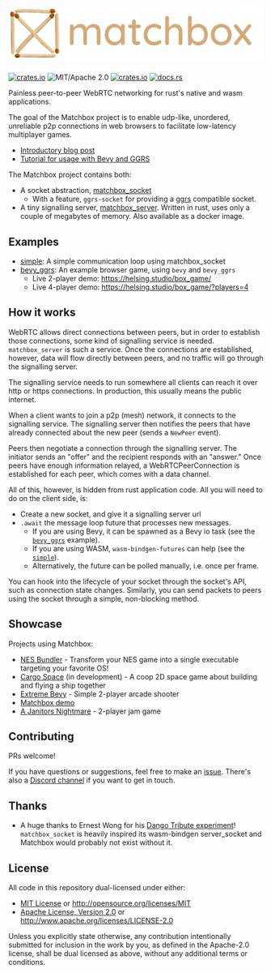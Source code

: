 # [![Matchbox](matchbox_logo.png)](https://github.com/johanhelsing/matchbox)

[![crates.io](https://img.shields.io/crates/v/matchbox_socket.svg)](https://crates.io/crates/matchbox_socket)
![MIT/Apache 2.0](https://img.shields.io/badge/license-MIT%2FApache-blue.svg)
[![crates.io](https://img.shields.io/crates/d/matchbox_socket.svg)](https://crates.io/crates/matchbox_socket)
[![docs.rs](https://img.shields.io/docsrs/matchbox_socket)](https://docs.rs/matchbox_socket)

Painless peer-to-peer WebRTC networking for rust's native and wasm applications.

The goal of the Matchbox project is to enable udp-like, unordered, unreliable
p2p connections in web browsers to facilitate low-latency multiplayer games.

- [Introductory blog post](https://johanhelsing.studio/posts/introducing-matchbox)
- [Tutorial for usage with Bevy and GGRS](https://johanhelsing.studio/posts/extreme-bevy)

The Matchbox project contains both:

- A socket abstraction, [matchbox_socket](https://github.com/johanhelsing/matchbox/tree/main/matchbox_socket)
  - With a feature, `ggrs-socket` for providing a [ggrs](https://github.com/gschup/ggrs) compatible socket.
- A tiny signalling server, [matchbox_server](https://github.com/johanhelsing/matchbox/tree/main/matchbox_server). Written in rust, uses only a couple of megabytes of memory. Also available as a docker image.

## Examples

- [simple](examples/simple/README.md): A simple communication loop using matchbox_socket
- [bevy_ggrs](examples/bevy_ggrs/README.md): An example browser game, using `bevy` and `bevy_ggrs`
  - Live 2-player demo: <https://helsing.studio/box_game/>
  - Live 4-player demo: <https://helsing.studio/box_game/?players=4>

## How it works

WebRTC allows direct connections between peers, but in order to establish those connections, some kind of signalling service is needed. `matchbox_server` is such a service. Once the connections are established, however, data will flow directly between peers, and no traffic will go through the signalling server.

The signalling service needs to run somewhere all clients can reach it over http or https connections. In production, this usually means the public internet.

When a client wants to join a p2p (mesh) network, it connects to the signalling service. The signalling server then notifies the peers that have already connected about the new peer (sends a `NewPeer` event).

Peers then negotiate a connection through the signalling server. The initiator sends an "offer" and the recipient responds with an "answer." Once peers have enough information relayed, a WebRTCPeerConnection is established for each peer, which comes with a data channel.

All of this, however, is hidden from rust application code. All you will need to do on the client side, is:

- Create a new socket, and give it a signalling server url
- `.await` the message loop future that processes new messages.
  - If you are using Bevy, it can be spawned as a Bevy io task (see the [`bevy_ggrs`](examples/bevy_ggrs/) example).
  - If you are using WASM, `wasm-bindgen-futures` can help (see the [`simple`](examples/simple/)).
  - Alternatively, the future can be polled manually, i.e. once per frame.

You can hook into the lifecycle of your socket through the socket's API, such as connection state changes. Similarly, you can send packets to peers using the socket through a simple, non-blocking method.

## Showcase

Projects using Matchbox:

- [NES Bundler](https://github.com/tedsteen/nes-bundler) - Transform your NES game into a single executable targeting your favorite OS!
- [Cargo Space](https://helsing.studio/cargospace) (in development) - A coop 2D space game about building and flying a ship together
- [Extreme Bevy](https://helsing.studio/extreme) - Simple 2-player arcade shooter
- [Matchbox demo](https://helsing.studio/box_game/)
- [A Janitors Nightmare](https://gorktheork.itch.io/bevy-jam-1-submission) - 2-player jam game

## Contributing

PRs welcome!

If you have questions or suggestions, feel free to make an [issue](https://github.com/johanhelsing/matchbox/issues). There's also a [Discord channel](https://discord.gg/Rzw8f9cY) if you want to get in touch.

## Thanks

- A huge thanks to Ernest Wong for his [Dango Tribute experiment](https://github.com/ErnWong/dango-tribute)! `matchbox_socket` is heavily inspired its wasm-bindgen server_socket and Matchbox would probably not exist without it.

## License

All code in this repository dual-licensed under either:

- [MIT License](LICENSE-MIT) or <http://opensource.org/licenses/MIT>
- [Apache License, Version 2.0](LICENSE-APACHE) or <http://www.apache.org/licenses/LICENSE-2.0>

Unless you explicitly state otherwise, any contribution intentionally submitted for inclusion in the work by you, as defined in the Apache-2.0 license, shall be dual licensed as above, without any additional terms or conditions.

